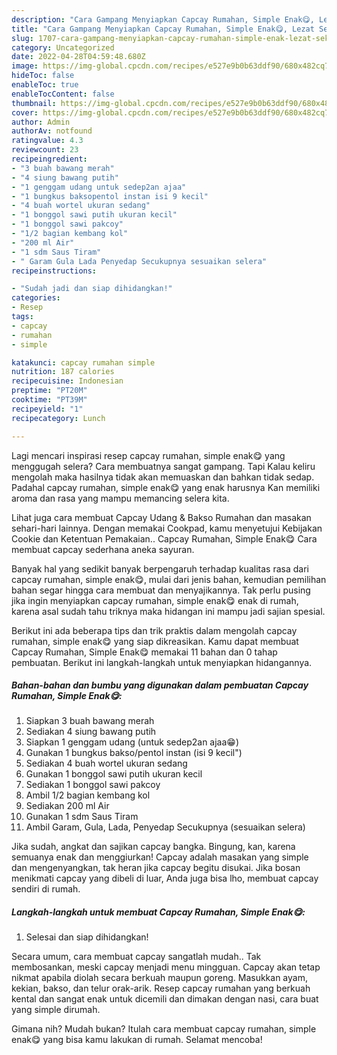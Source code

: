```yaml
---
description: "Cara Gampang Menyiapkan Capcay Rumahan, Simple Enak😋, Lezat Sekali"
title: "Cara Gampang Menyiapkan Capcay Rumahan, Simple Enak😋, Lezat Sekali"
slug: 1707-cara-gampang-menyiapkan-capcay-rumahan-simple-enak-lezat-sekali
category: Uncategorized
date: 2022-04-28T04:59:48.680Z
image: https://img-global.cpcdn.com/recipes/e527e9b0b63ddf90/680x482cq70/capcay-rumahan-simple-enak-foto-resep-utama.jpg
hideToc: false
enableToc: true
enableTocContent: false
thumbnail: https://img-global.cpcdn.com/recipes/e527e9b0b63ddf90/680x482cq70/capcay-rumahan-simple-enak-foto-resep-utama.jpg
cover: https://img-global.cpcdn.com/recipes/e527e9b0b63ddf90/680x482cq70/capcay-rumahan-simple-enak-foto-resep-utama.jpg
author: Admin
authorAv: notfound
ratingvalue: 4.3
reviewcount: 23
recipeingredient:
- "3 buah bawang merah"
- "4 siung bawang putih"
- "1 genggam udang untuk sedep2an ajaa"
- "1 bungkus baksopentol instan isi 9 kecil"
- "4 buah wortel ukuran sedang"
- "1 bonggol sawi putih ukuran kecil"
- "1 bonggol sawi pakcoy"
- "1/2 bagian kembang kol"
- "200 ml Air"
- "1 sdm Saus Tiram"
- " Garam Gula Lada Penyedap Secukupnya sesuaikan selera"
recipeinstructions:

- "Sudah jadi dan siap dihidangkan!"
categories:
- Resep
tags:
- capcay
- rumahan
- simple

katakunci: capcay rumahan simple 
nutrition: 187 calories
recipecuisine: Indonesian
preptime: "PT20M"
cooktime: "PT39M"
recipeyield: "1"
recipecategory: Lunch

---
```



Lagi mencari inspirasi resep capcay rumahan, simple enak😋 yang menggugah selera? Cara membuatnya sangat gampang. Tapi Kalau keliru mengolah maka hasilnya tidak akan memuaskan dan bahkan tidak sedap. Padahal capcay rumahan, simple enak😋 yang enak harusnya Kan memiliki aroma dan rasa yang mampu memancing selera kita.


Lihat juga cara membuat Capcay Udang &amp; Bakso Rumahan dan masakan sehari-hari lainnya. Dengan memakai Cookpad, kamu menyetujui Kebijakan Cookie dan Ketentuan Pemakaian.. Capcay Rumahan, Simple Enak😋 Cara membuat capcay sederhana aneka sayuran.

Banyak hal yang sedikit banyak berpengaruh terhadap kualitas rasa dari capcay rumahan, simple enak😋, mulai dari jenis bahan, kemudian pemilihan bahan segar hingga cara membuat dan menyajikannya. Tak perlu pusing jika ingin menyiapkan capcay rumahan, simple enak😋 enak di rumah, karena asal sudah tahu triknya maka hidangan ini mampu jadi sajian spesial.


Berikut ini ada beberapa tips dan trik praktis dalam mengolah capcay rumahan, simple enak😋 yang siap dikreasikan. Kamu dapat membuat Capcay Rumahan, Simple Enak😋 memakai 11 bahan dan 0 tahap pembuatan. Berikut ini langkah-langkah untuk menyiapkan hidangannya.

<!--inarticleads1-->

##### Bahan-bahan dan bumbu yang digunakan dalam pembuatan Capcay Rumahan, Simple Enak😋:

1. Siapkan 3 buah bawang merah
1. Sediakan 4 siung bawang putih
1. Siapkan 1 genggam udang (untuk sedep2an ajaa😁)
1. Gunakan 1 bungkus bakso/pentol instan (isi 9 kecil&#34;)
1. Sediakan 4 buah wortel ukuran sedang
1. Gunakan 1 bonggol sawi putih ukuran kecil
1. Sediakan 1 bonggol sawi pakcoy
1. Ambil 1/2 bagian kembang kol
1. Sediakan 200 ml Air
1. Gunakan 1 sdm Saus Tiram
1. Ambil  Garam, Gula, Lada, Penyedap Secukupnya (sesuaikan selera)


Jika sudah, angkat dan sajikan capcay bangka. Bingung, kan, karena semuanya enak dan menggiurkan! Capcay adalah masakan yang simple dan mengenyangkan, tak heran jika capcay begitu disukai. Jika bosan menikmati capcay yang dibeli di luar, Anda juga bisa lho, membuat capcay sendiri di rumah. 

<!--inarticleads2-->

##### Langkah-langkah untuk membuat Capcay Rumahan, Simple Enak😋:


1. Selesai dan siap dihidangkan!

Secara umum, cara membuat capcay sangatlah mudah.. Tak membosankan, meski capcay menjadi menu mingguan. Capcay akan tetap nikmat apabila diolah secara berkuah maupun goreng. Masukkan ayam, kekian, bakso, dan telur orak-arik. Resep capcay rumahan yang berkuah kental dan sangat enak untuk dicemili dan dimakan dengan nasi, cara buat yang simple dirumah. 

Gimana nih? Mudah bukan? Itulah cara membuat capcay rumahan, simple enak😋 yang bisa kamu lakukan di rumah. Selamat mencoba!
